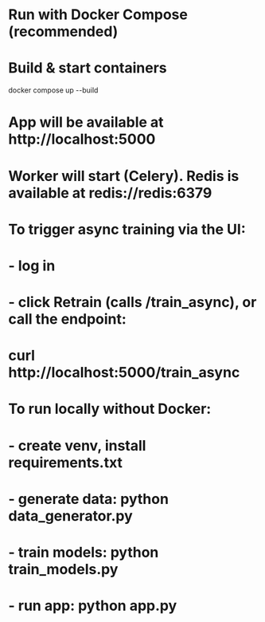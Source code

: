 # Run with Docker Compose (recommended)

# Build & start containers
docker compose up --build

# App will be available at http://localhost:5000
# Worker will start (Celery). Redis is available at redis://redis:6379

# To trigger async training via the UI:
# - log in
# - click Retrain (calls /train_async), or call the endpoint:
# curl http://localhost:5000/train_async

# To run locally without Docker:
# - create venv, install requirements.txt
# - generate data: python data_generator.py
# - train models: python train_models.py
# - run app: python app.py
